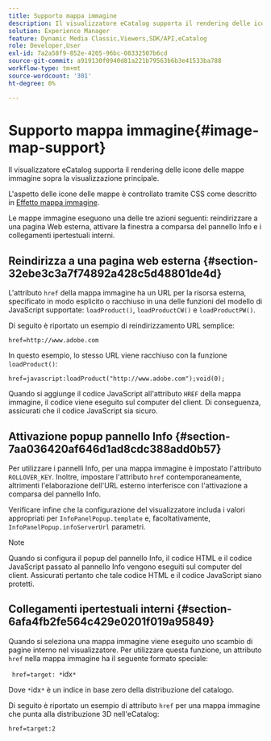 ```yaml
---
title: Supporto mappa immagine
description: Il visualizzatore eCatalog supporta il rendering delle icone delle mappe immagine sopra la visualizzazione principale.
solution: Experience Manager
feature: Dynamic Media Classic,Viewers,SDK/API,eCatalog
role: Developer,User
exl-id: 7a2a58f9-852e-4205-96bc-08332507b6cd
source-git-commit: a919130f0940d81a221b79563b6b3e41533ba788
workflow-type: tm+mt
source-wordcount: '301'
ht-degree: 0%

---
```


# Supporto mappa immagine{#image-map-support}

Il visualizzatore eCatalog supporta il rendering delle icone delle mappe immagine sopra la visualizzazione principale.

L&#39;aspetto delle icone delle mappe è controllato tramite CSS come descritto in [Effetto mappa immagine](../../c-html5-s7-aem-asset-viewers/c-html5-20-ecatalog-viewer-about/c-html5-20-ecatalog-viewer-customizingviewer/r-html5-ecatalog-viewer-20-customize-imagemapeffect.md#reference-261df27d1ed145c882b26b88e33a0289).

Le mappe immagine eseguono una delle tre azioni seguenti: reindirizzare a una pagina Web esterna, attivare la finestra a comparsa del pannello Info e i collegamenti ipertestuali interni.

## Reindirizza a una pagina web esterna {#section-32ebe3c3a7f74892a428c5d48801de4d}

L&#39;attributo `href` della mappa immagine ha un URL per la risorsa esterna, specificato in modo esplicito o racchiuso in una delle funzioni del modello di JavaScript supportate: `loadProduct()`, `loadProductCW()` e `loadProductPW()`.

Di seguito è riportato un esempio di reindirizzamento URL semplice:

`href=http://www.adobe.com`

In questo esempio, lo stesso URL viene racchiuso con la funzione `loadProduct()`:

`href=javascript:loadProduct("http://www.adobe.com");void(0);`

Quando si aggiunge il codice JavaScript all&#39;attributo `HREF` della mappa immagine, il codice viene eseguito sul computer del client. Di conseguenza, assicurati che il codice JavaScript sia sicuro.

## Attivazione popup pannello Info {#section-7aa036420af646d1ad8cdc388add0b57}

Per utilizzare i pannelli Info, per una mappa immagine è impostato l&#39;attributo `ROLLOVER_KEY`. Inoltre, impostare l&#39;attributo `href` contemporaneamente, altrimenti l&#39;elaborazione dell&#39;URL esterno interferisce con l&#39;attivazione a comparsa del pannello Info.

Verificare infine che la configurazione del visualizzatore includa i valori appropriati per `InfoPanelPopup.template` e, facoltativamente, `InfoPanelPopup.infoServerUrl` parametri.

>[!NOTE]
>
>Quando si configura il popup del pannello Info, il codice HTML e il codice JavaScript passato al pannello Info vengono eseguiti sul computer del client. Assicurati pertanto che tale codice HTML e il codice JavaScript siano protetti.

## Collegamenti ipertestuali interni {#section-6afa4fb2fe564c429e0201f019a95849}

Quando si seleziona una mappa immagine viene eseguito uno scambio di pagine interno nel visualizzatore. Per utilizzare questa funzione, un attributo `href` nella mappa immagine ha il seguente formato speciale:

` href=target: *`idx`*`

Dove `*`idx`*` è un indice in base zero della distribuzione del catalogo.

Di seguito è riportato un esempio di attributo `href` per una mappa immagine che punta alla distribuzione 3D nell&#39;eCatalog:

`href=target:2`
